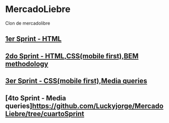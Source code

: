 # MercadoLiebre
Clon de mercadolibre


## [1er Sprint - HTML](https://github.com/Luckyjorge/MercadoLiebre/tree/estructuraHTML)  
## [2do Sprint - HTML,CSS(mobile first),BEM methodology](https://github.com/Luckyjorge/MercadoLiebre/tree/segundoSprint)  
## [3er Sprint - CSS(mobile first),Media queries](https://github.com/Luckyjorge/MercadoLiebre/tree/tercerSprint)  
## [4to Sprint - Media queries]https://github.com/Luckyjorge/MercadoLiebre/tree/cuartoSprint
